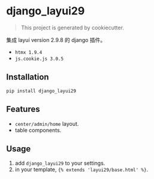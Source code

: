 # django_layui29

> This project is generated by cookiecutter.

集成 layui version 2.9.8 的 django 插件。

- `htmx 1.9.4`
- `js.cookie.js 3.0.5`

## Installation

`pip install django_layui29`

## Features

- `center/admin/home` layout.
- table components.

## Usage

1. add `django_layui29` to your settings.
2. in your template, `{% extends 'layui29/base.html' %}`.
